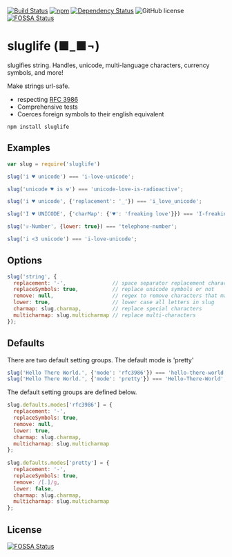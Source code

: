 [![Build Status](https://travis-ci.org/jarrodconnolly/sluglife.svg?branch=master)](https://travis-ci.org/jarrodconnolly/sluglife) [![npm](https://img.shields.io/npm/v/sluglife.svg)](https://www.npmjs.com/package/sluglife) [![Dependency Status](https://david-dm.org/jarrodconnolly/sluglife.svg)](https://david-dm.org/jarrodconnolly/sluglife) ![GitHub license](https://img.shields.io/github/license/jarrodconnolly/sequelize-slugify.svg)
[![FOSSA Status](https://app.fossa.io/api/projects/git%2Bgithub.com%2Fjarrodconnolly%2Fsluglife.svg?type=shield)](https://app.fossa.io/projects/git%2Bgithub.com%2Fjarrodconnolly%2Fsluglife?ref=badge_shield)

# sluglife (■_■¬)

slugifies string. Handles, unicode, multi-language characters, currency symbols, and more!

Make strings url-safe.

- respecting [RFC 3986](https://tools.ietf.org/html/rfc3986)
- Comprehensive tests
- Coerces foreign symbols to their english equivalent

```
npm install sluglife
```

## Examples

```javascript
var slug = require('sluglife')

slug('i ♥ unicode') === 'i-love-unicode';

slug('unicode ♥ is ☢') === 'unicode-love-is-radioactive';

slug('i ♥ unicode', {'replacement': '_'}) === 'i_love_unicode';

slug('I ♥ UNICODE', {'charMap': {'♥': 'freaking love'}}) === 'I-freaking-love-UNICODE';

slug('☏-Number', {lower: true}) === 'telephone-number';

slug('i <3 unicode') === 'i-love-unicode';
```

## Options

```javascript
slug('string', {
  replacement: '-',               // space separator replacement character
  replaceSymbols: true,           // replace unicode symbols or not
  remove: null,                   // regex to remove characters that match (see 'pretty' definition)
  lower: true,                    // lower case all letters in slug
  charmap: slug.charmap,          // replace special characters
  multicharmap: slug.multicharmap // replace multi-characters
});
```

## Defaults
There are two default setting groups.
The default mode is 'pretty'

```javascript
slug('Hello There World.', {'mode': 'rfc3986'}) === 'hello-there-world.';
slug('Hello There World.', {'mode': 'pretty'}) === 'Hello-There-World';
```
The default setting groups are defined below.
```javascript
slug.defaults.modes['rfc3986'] = {
  replacement: '-',
  replaceSymbols: true,
  remove: null,
  lower: true,
  charmap: slug.charmap,
  multicharmap: slug.multicharmap
};
 
slug.defaults.modes['pretty'] = {
  replacement: '-',
  replaceSymbols: true,
  remove: /[.]/g,
  lower: false,
  charmap: slug.charmap,
  multicharmap: slug.multicharmap
};
```




## License
[![FOSSA Status](https://app.fossa.io/api/projects/git%2Bgithub.com%2Fjarrodconnolly%2Fsluglife.svg?type=large)](https://app.fossa.io/projects/git%2Bgithub.com%2Fjarrodconnolly%2Fsluglife?ref=badge_large)